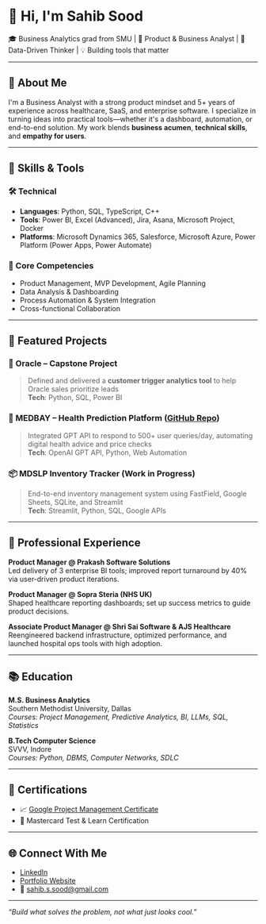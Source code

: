 # 👋 Hi, I'm Sahib Sood

🎓 Business Analytics grad from SMU | 💼 Product & Business Analyst | 🧠 Data-Driven Thinker | 💡 Building tools that matter

---

## 🚀 About Me

I'm a Business Analyst with a strong product mindset and 5+ years of experience across healthcare, SaaS, and enterprise software. I specialize in turning ideas into practical tools—whether it's a dashboard, automation, or end-to-end solution. My work blends **business acumen**, **technical skills**, and **empathy for users**.

---

## 🧠 Skills & Tools

### 🛠️ Technical
- **Languages**: Python, SQL, TypeScript, C++
- **Tools**: Power BI, Excel (Advanced), Jira, Asana, Microsoft Project, Docker
- **Platforms**: Microsoft Dynamics 365, Salesforce, Microsoft Azure, Power Platform (Power Apps, Power Automate)

### 💼 Core Competencies
- Product Management, MVP Development, Agile Planning
- Data Analysis & Dashboarding
- Process Automation & System Integration
- Cross-functional Collaboration

---

## 📂 Featured Projects

### 🔬 Oracle – Capstone Project
> Defined and delivered a **customer trigger analytics tool** to help Oracle sales prioritize leads  
**Tech**: Python, SQL, Power BI

### 💊 MEDBAY – Health Prediction Platform ([GitHub Repo](https://github.com/sahibsood4/MEDBAY))
> Integrated GPT API to respond to 500+ user queries/day, automating digital health advice and price checks  
**Tech**: OpenAI GPT API, Python, Web Automation

### 📦 MDSLP Inventory Tracker (Work in Progress)
> End-to-end inventory management system using FastField, Google Sheets, SQLite, and Streamlit  
**Tech**: Streamlit, Python, SQL, Google APIs

---

## 💼 Professional Experience

**Product Manager @ Prakash Software Solutions**  
Led delivery of 3 enterprise BI tools; improved report turnaround by 40% via user-driven product iterations.

**Product Manager @ Sopra Steria (NHS UK)**  
Shaped healthcare reporting dashboards; set up success metrics to guide product decisions.

**Associate Product Manager @ Shri Sai Software & AJS Healthcare**  
Reengineered backend infrastructure, optimized performance, and launched hospital ops tools with high adoption.

---

## 📚 Education

**M.S. Business Analytics**  
Southern Methodist University, Dallas  
_Courses: Project Management, Predictive Analytics, BI, LLMs, SQL, Statistics_

**B.Tech Computer Science**  
SVVV, Indore  
_Courses: Python, DBMS, Computer Networks, SDLC_

---

## 📜 Certifications

- 📈 [Google Project Management Certificate](https://www.coursera.org/professional-certificates/google-project-management)
- 🧪 Mastercard Test & Learn Certification

---

## 🌐 Connect With Me

- [LinkedIn](https://www.linkedin.com/in/sahibsood/)
- [Portfolio Website](https://sahibsood4.github.io)
- 📧 sahib.s.sood@gmail.com

---

_“Build what solves the problem, not what just looks cool.”_

